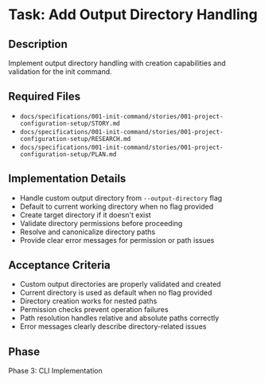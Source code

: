 # Task: Add Output Directory Handling

## Description
Implement output directory handling with creation capabilities and validation for the init command.

## Required Files
- `docs/specifications/001-init-command/stories/001-project-configuration-setup/STORY.md`
- `docs/specifications/001-init-command/stories/001-project-configuration-setup/RESEARCH.md`
- `docs/specifications/001-init-command/stories/001-project-configuration-setup/PLAN.md`

## Implementation Details
- Handle custom output directory from `--output-directory` flag
- Default to current working directory when no flag provided
- Create target directory if it doesn't exist
- Validate directory permissions before proceeding
- Resolve and canonicalize directory paths
- Provide clear error messages for permission or path issues

## Acceptance Criteria
- Custom output directories are properly validated and created
- Current directory is used as default when no flag provided
- Directory creation works for nested paths
- Permission checks prevent operation failures
- Path resolution handles relative and absolute paths correctly
- Error messages clearly describe directory-related issues

## Phase
Phase 3: CLI Implementation